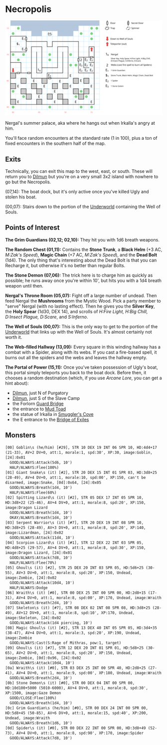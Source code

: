 # Necropolis

![map](necropolis.svg)

Nergal's summer palace, aka where he hangs out when Irkalla's angry at him.

You'll face random encounters at the standard rate (1 in 100), plus a ton of fixed encounters in the southern half of the map.

## Exits

Technically, you can exit this map to the west, east, or south. These will return you to [Dilmun](dilmun.md) but you're on a very small 3x2 island with nowhere to go but the Necropolis.

(07,14): The boat dock, but it's only active once you've killed Ugly and stolen his boat.

(00,07): Stairs down to the portion of the [Underworld](magan-underworld.md) containing the Well of Souls.

## Points of Interest

**The Grim Guardians (02,12; 02,10):** They hit you with 1d6 breath weapons.

**The Random Chest (01,11):** Contains the **Stone Trunk**, a **Black Helm** (+3 AC, *M:Zak's Speed*), **Magic Chain** (+7 AC, *M:Zak's Speed*), and the **Dead Bolt** (1d4). The only thing that's interesting about the Dead Bolt is that you can Recharge it, but otherwise it's no better than regular Bolts.

**The Stone Demon (07,06):** The trick here is to charge him as quickly as possible; he runs away once you're within 10', but hits you with a 1d4 breath weapon until then.

**Nergal's Throne Room (05,07):** Fight off a large number of undead. Then feed Nergal the **Mushrooms** from the Mystic Wood. Pick a party member to "serve" Nergal (with no lasting effect). Then he gives you the **Silver Key**, the **Holy Spear** (1d30, DEX 14), and scrolls of *H:Fire Light, H:Big Chill, D:Insect Plague, D:Scare*, and *S:Inferno*.

**The Well of Souls (00,07):** This is the only way to get to the portion of the [Underworld](magan-underworld.md) that links up with the Well of Souls. It's almost certainly not worth it.

**The Web-filled Hallway (13,09):** Every square in this winding hallway has a combat with a Spider, along with its webs. If you cast a fire-based spell, it burns out all the spiders and the webs and leaves the hallway empty.

**The Portal of Power (15,11):** Once you've taken possession of Ugly's boat, this portal simply teleports you back to the boat dock. Before then, it chooses a random destination (which, if you use *Arcane Lore*, you can get a hint about):

- [Dilmun](dilmun.md), just N of Purgatory
- [Dilmun](dilmun.md), just S of the Slave Camp
- the Forlorn [Guard Bridge](guard-bridge-1.md)
- the entrance to [Mud Toad](mud-toad.md)
- the statue of Irkalla in [Smuggler's Cove](smugglers-cove.md)
- the E entrance to the [Bridge of Exiles](bridge-of-exiles.md)

## Monsters

    [00] Goblin\s (he/him) [#29], STR 10 DEX 19 INT 06 SPR 10, HD:4d4+17 (21-33), AV+2 DV+0, att:1, morale:1, spd:30', XP:30, image:Goblin, [24]:0x01
      GOOD/ALWAYS:Attack(5d6, 10')
      HALP/ALWAYS:Flee(100%)
    [01] Giant Snake\s (it) [#2], STR 20 DEX 15 INT 01 SPR 03, HD:3d8+25 (28-49), AV+4 DV+0, att:1, morale:10, spd:00', XP:150, can't be disarmed, image:Snake, [0d]:0x64, [24]:0x05
      GOOD/ALWAYS:Breath(1d4, 10')
      HALP/ALWAYS:Flee(60%)
    [02] Spitting Lizard\s (it) [#2], STR 05 DEX 17 INT 05 SPR 10, HD:3d8+22 (25-46), AV+4 DV+0, att:1, morale:8, spd:20', XP:150, image:Dragon Lizard
      GOOD/ALWAYS:Breath(1d4, 10')
      OKAY/ALWAYS:Breath(1d4, 10')
    [03] Serpent Warrior\s (it) [#7], STR 20 DEX 19 INT 08 SPR 10, HD:3d8+25 (28-49), AV+3 DV+0, att:1, morale:8, spd:20', XP:140, image:Lizardman, [24]:0x02
      GOOD/ALWAYS:Attack(11d4, 10')
    [04] Scorpion Lizard\s (it) [#1], STR 12 DEX 22 INT 03 SPR 05, HD:4d8+25 (29-57), AV+4 DV+0, att:1, morale:8, spd:30', XP:150, image:Dragon Lizard, [24]:0x01
      GOOD/ALWAYS:Attack(7d8, 10')
      HALP/ALWAYS:Flee(70%)
    [05] Ghoul\s (it) [#2], STR 25 DEX 20 INT 03 SPR 05, HD:5d6+25 (30-55), AV+3 DV+0, att:1, morale:8, spd:20', XP:150, Undead, image:Zombie, [24]:0x02
      GOOD/ALWAYS:Attack(10d4, 10')
      HALP/ALWAYS:Dodge
    [06] Wraith\s (it) [#0], STR 00 DEX 25 INT 00 SPR 00, HD:2d8+15 (17-31), AV+4 DV+0, att:1, morale:8, spd:00', XP:170, Undead, image:Wraith
      GOOD/ALWAYS:Breath(2d4, 10')
    [07] Skeleton\s (it) [#7], STR 08 DEX 02 INT 08 SPR 08, HD:3d8+25 (28-49), AV+12 DV+0, att:1, morale:8, spd:10', XP:170, Undead, image:Skeleton, [24]:0x02
      GOOD/ALWAYS:Attack(1d4 piercing, 10')
    [08] Magic Ghoul\s (it) [#2], STR 13 DEX 40 INT 05 SPR 05, HD:3d4+35 (38-47), AV+4 DV+0, att:1, morale:3, spd:20', XP:190, Undead, image:Zombie
      GOOD/ALWAYS:Cast(S:Rage of Mithras, pow:1, target)
    [09] Ghoul\s (it) [#7], STR 12 DEX 20 INT 01 SPR 01, HD:5d8+25 (30-65), AV+2 DV+0, att:1, morale:8, spd:20', XP:150, Undead, image:Zombie, [0d]:0x96, [24]:0x02
      GOOD/ALWAYS:Attack(10d4, 10')
    [0a] Wraith\s (it) [#0], STR 03 DEX 25 INT 00 SPR 40, HD:2d8+25 (27-41), AV+4 DV+0, att:1, morale:9, spd:00', XP:180, Undead, image:Wraith
      GOOD/ALWAYS:Breath(2d4, 10')
    [0b] Stone Demon\s (it) [#0], STR 00 DEX 04 INT 00 SPR 00, HD:10d100+5000 (5010-6000), AV+4 DV+0, att:1, morale:8, spd:30', XP:1500, image:Gaze Demon
      GOOD/CLOSE:Flee(100%)
      GOOD/ALWAYS:Breath(1d4, 10')
    [0c] Grim Guardian\s (he/him) [#0], STR 00 DEX 24 INT 00 SPR 00, HD:5d8+45 (50-85), AV+6 DV+0, att:1, morale:15, spd:40', XP:200, Undead, image:Wraith
      GOOD/ALWAYS:Breath(1d6, 10')
    [0d] Spider\s (it) [#0], STR 00 DEX 22 INT 00 SPR 00, HD:3d8+49 (52-73), AV+4 DV+0, att:1, morale:8, spd:90', XP:170, image:Spider
      GOOD/ALWAYS:Attack(7d8, 10')
    